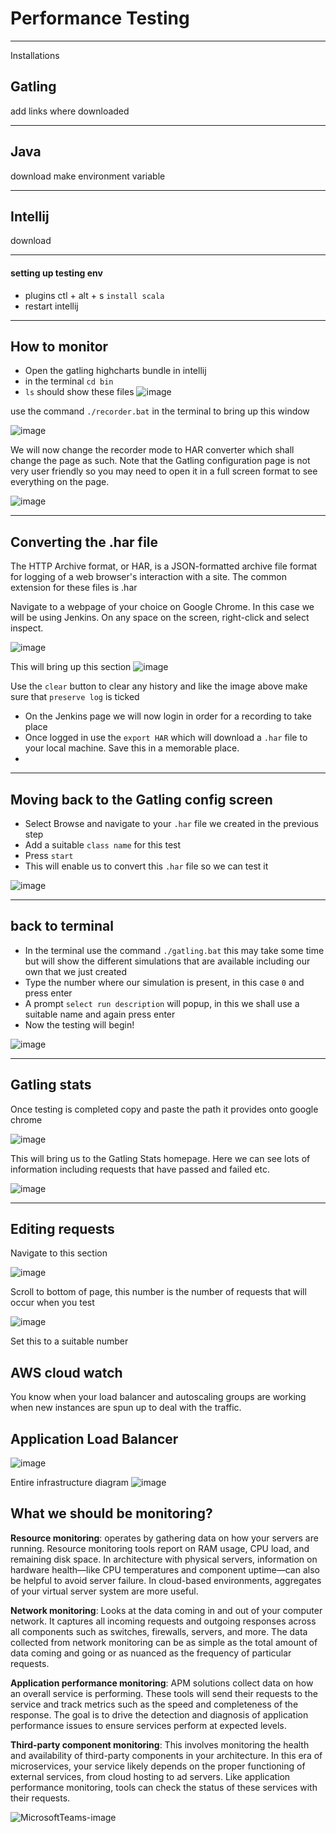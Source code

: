 # Performance Testing

--------------------------------------------------
Installations

## Gatling
add links where downloaded

---------------------------------------------

## Java

download
make environment variable

---------------------------------------------------

## Intellij

download

---------------------------------------

#### setting up testing env
- plugins ctl + alt + s `install scala`
- restart intellij

-------------------------------------------------

## How to monitor

- Open the gatling highcharts bundle in intellij
- in the terminal `cd bin` 
- `ls` should show these files
![image](https://user-images.githubusercontent.com/88186084/134022189-378b97cf-f4ce-4858-9963-3ceca91e47d2.png)

use the command `./recorder.bat` in the terminal to bring up this window

![image](https://user-images.githubusercontent.com/88186084/134022662-0b72c9b7-2d7e-4bbc-b0b6-35aa99eca827.png)

We will now change the recorder mode to HAR converter which shall change the page as such. Note that the Gatling configuration page is not very user friendly so you may need to open it in a full screen format to see everything on the page.

![image](https://user-images.githubusercontent.com/88186084/134022878-ef14e8af-5252-4045-8d9a-59dca436c298.png)

------------------------------------------------------------------------------------
## Converting the .har file
The HTTP Archive format, or HAR, is a JSON-formatted archive file format for logging of a web browser's interaction with a site. The common extension for these files is .har

Navigate to a webpage of your choice on Google Chrome. In this case we will be using Jenkins. On any space on the screen, right-click and select inspect.

![image](https://user-images.githubusercontent.com/88186084/134023462-2fc092e9-8797-4a81-883c-3d75424b5942.png)


This will bring up this section
![image](https://user-images.githubusercontent.com/88186084/134024387-cf91c6c9-062c-4100-bdcc-107dd69fbd41.png)

Use the `clear` button to clear any history and like the image above make sure that `preserve log` is ticked

- On the Jenkins page we will now login in order for a recording to take place
- Once logged in use the `export HAR` which will download a `.har` file to your local machine. Save this in a memorable place.
-  

---------------------------------------------------------------------------------

## Moving back to the Gatling config screen

- Select Browse and navigate to your `.har` file we created in the previous step
- Add a suitable `class name` for this test
- Press `start`
- This will enable us to convert this `.har` file so we can test it

![image](https://user-images.githubusercontent.com/88186084/134025119-e30d63d9-eb07-47f6-bce9-2a5ac2a5689a.png)


----------------------------------------

## back to terminal

- In the terminal use the command `./gatling.bat` this may take some time but will show the different simulations that are available including our own that we just created
- Type the number where our simulation is present, in this case `0` and press enter
- A prompt `select run description` will popup, in this we shall use a suitable name and again press enter
- Now the testing will begin!

![image](https://user-images.githubusercontent.com/88186084/134025773-78e39b21-a252-4015-941b-62d702abec2d.png)


---------------------------------------------------------------

## Gatling stats
Once testing is completed copy and paste the path it provides onto google chrome

![image](https://user-images.githubusercontent.com/88186084/134026296-b46bb941-2dc3-4c17-b792-c0c5b8ff244e.png)

This will bring us to the Gatling Stats homepage. Here we can see lots of information including requests that have passed and failed etc.

![image](https://user-images.githubusercontent.com/88186084/134026523-ad8e3cfc-f1ae-4c19-874b-33a6425ddde9.png)


-------------------------------------------------------------------------------

## Editing requests

Navigate to this section

![image](https://user-images.githubusercontent.com/88186084/134032638-a558a981-8e70-4af2-953b-b108059891b6.png)

Scroll to bottom of page, this number is the number of requests that will occur when you test 

![image](https://user-images.githubusercontent.com/88186084/134032886-78de4750-da59-4059-8a3f-d565c55d1410.png)

Set this to a suitable number 

## AWS cloud watch

You know when your load balancer and autoscaling groups are working when new instances are spun up to deal with the traffic.


## Application Load Balancer
![image](https://user-images.githubusercontent.com/88186084/134195501-d048d73e-270b-4960-8908-97cac3b35a95.png)


Entire infrastructure diagram
![image](https://user-images.githubusercontent.com/88186084/134203438-c8b97796-f67f-436b-9d67-0697cdfd14db.png)


## What we should be monitoring?

**Resource monitoring**: operates by gathering data on how your servers are running. Resource monitoring tools report on RAM usage, CPU load, and remaining disk space. In architecture with physical servers, information on hardware health—like CPU temperatures and component uptime—can also be helpful to avoid server failure. In cloud-based environments, aggregates of your virtual server system are more useful. 

**Network monitoring**: Looks at the data coming in and out of your computer network. It captures all incoming requests and outgoing responses across all components such as switches, firewalls, servers, and more. The data collected from network monitoring can be as simple as the total amount of data coming and going or as nuanced as the frequency of particular requests. 

**Application performance monitoring**: APM solutions collect data on how an overall service is performing. These tools will send their requests to the service and track metrics such as the speed and completeness of the response. The goal is to drive the detection and diagnosis of application performance issues to ensure services perform at expected levels. 

**Third-party component monitoring**: This involves monitoring the health and availability of third-party components in your architecture. In this era of microservices, your service likely depends on the proper functioning of external services, from cloud hosting to ad servers. Like application performance monitoring, tools can check the status of these services with their requests. 


![MicrosoftTeams-image](https://user-images.githubusercontent.com/88186084/134200831-e1d4f7fe-246f-47c5-a901-41a45778b7c9.png)
